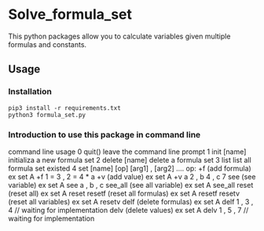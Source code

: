 # Solve_formula_set
  This python packages allow you to calculate variables given multiple formulas and constants.
## Usage
### Installation
  ```console
  pip3 install -r requirements.txt
  python3 formula_set.py
  ```
### Introduction to use this package in command line
command line usage
   0   quit()         leave the command line prompt
   1   init [name]    initializa a new formula set
   2   delete [name]   delete a formula set
   3   list           list all formula set existed
   4   set [name] [op] [arg1] , [arg2] ....
            op:  +f  (add formula)   ex  set A +f 1 = 3 , 2 = 4 * a
                 +v  (add value)     ex  set A +v a 2 , b 4 , c 7
                 see (see variable)  ex set A see a , b , c
                 see_all (see all variable)  ex set A see_all
                 reset (reset all)   ex set A reset
                 resetf (reset all formulas)  ex set A resetf
                 resetv (reset all variables)  ex set A resetv
                 delf (delete formulas)  ex set A delf  1 , 3 , 4   // waiting for implementation
                 delv (delete values) ex  set A delv 1 , 5 , 7    // waiting for implementation
